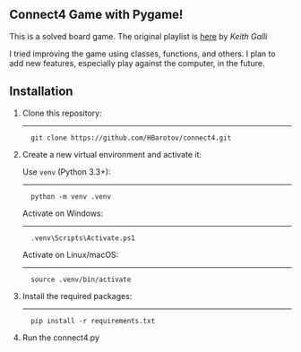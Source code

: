 ## Connect4 Game with Pygame!

This is a solved board game. The original playlist is [here](https://youtube.com/playlist?list=PLFCB5Dp81iNV_inzM-R9AKkZZlePCZdtV&feature=shared) by *Keith Galli*

I tried improving the game using classes, functions, and others. I plan to add new features, especially play against the computer, in the future.

## Installation
1. Clone this repository:
   
   ------------
         git clone https://github.com/HBarotov/connect4.git
  
2. Create a new virtual environment and activate it:

   Use ```venv``` (Python 3.3+):
   
   ------------
         python -m venv .venv

   Activate on Windows:

   ------------
         .venv\Scripts\Activate.ps1

   Activate on Linux/macOS:

   ------------
         source .venv/bin/activate
3. Install the required packages:

   ------------
         pip install -r requirements.txt

4. Run the connect4.py
